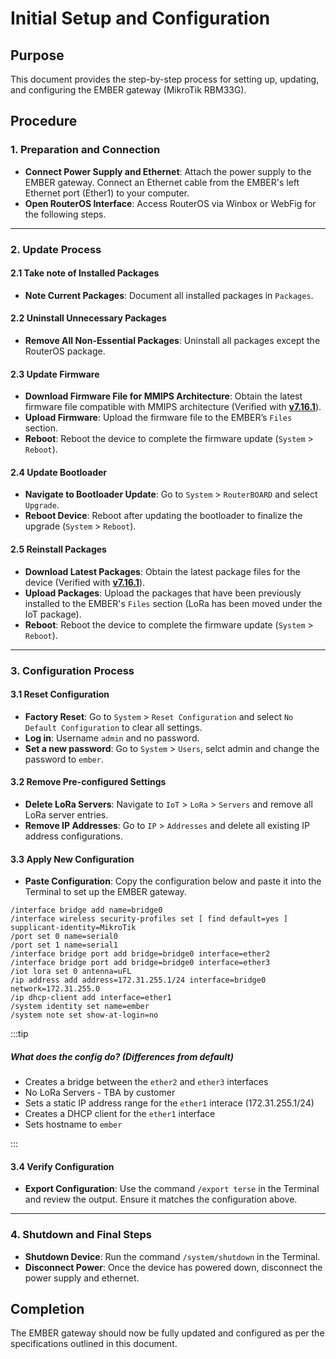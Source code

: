 # Initial Setup and Configuration


## Purpose

This document provides the step-by-step process for setting up, updating, and configuring the EMBER gateway (MikroTik RBM33G).

## Procedure


### 1. Preparation and Connection

   - **Connect Power Supply and Ethernet**: Attach the power supply to the EMBER gateway. Connect an Ethernet cable from the EMBER's left Ethernet port (Ether1) to your computer.
   - **Open RouterOS Interface**: Access RouterOS via Winbox or WebFig for the following steps.

---

### 2. Update Process


#### 2.1 Take note of Installed Packages

   - **Note Current Packages**: Document all installed packages in `Packages`.

#### 2.2 Uninstall Unnecessary Packages

   - **Remove All Non-Essential Packages**: Uninstall all packages except the RouterOS package.

#### 2.3 Update Firmware

   - **Download Firmware File for MMIPS Architecture**: Obtain the latest firmware file compatible with MMIPS architecture (Verified with [**v7.16.1**](pathname:///download/routeros-7.16.1-mmips.npk)).
   - **Upload Firmware**: Upload the firmware file to the EMBER’s `Files` section.
   - **Reboot**: Reboot the device to complete the firmware update (`System` > `Reboot`).

#### 2.4 Update Bootloader

   - **Navigate to Bootloader Update**: Go to `System` > `RouterBOARD` and select `Upgrade`.
   - **Reboot Device**: Reboot after updating the bootloader to finalize the upgrade (`System` > `Reboot`).

#### 2.5 Reinstall Packages

   - **Download Latest Packages**: Obtain the latest package files for the device (Verified with [**v7.16.1**](pathname:///download/all_packages-mmips-7.16.1.zip)).
   - **Upload Packages**: Upload the packages that have been previously installed to the EMBER's `Files` section (LoRa has been moved under the IoT package).
   - **Reboot**: Reboot the device to complete the firmware update (`System` > `Reboot`).

---

### 3. Configuration Process


#### 3.1 Reset Configuration

   - **Factory Reset**: Go to `System` > `Reset Configuration` and select `No Default Configuration` to clear all settings.
   - **Log in**: Username `admin` and no password.
   - **Set a new password**: Go to `System` > `Users`, selct admin and change the password to `ember`.

#### 3.2 Remove Pre-configured Settings

   - **Delete LoRa Servers**: Navigate to `IoT` > `LoRa` > `Servers` and remove all LoRa server entries.
   - **Remove IP Addresses**: Go to `IP` > `Addresses` and delete all existing IP address configurations.

#### 3.3 Apply New Configuration

   - **Paste Configuration**: Copy the configuration below and paste it into the Terminal to set up the EMBER gateway.

  ```
  /interface bridge add name=bridge0
  /interface wireless security-profiles set [ find default=yes ] supplicant-identity=MikroTik
  /port set 0 name=serial0
  /port set 1 name=serial1
  /interface bridge port add bridge=bridge0 interface=ether2
  /interface bridge port add bridge=bridge0 interface=ether3
  /iot lora set 0 antenna=uFL
  /ip address add address=172.31.255.1/24 interface=bridge0 network=172.31.255.0
  /ip dhcp-client add interface=ether1
  /system identity set name=ember
  /system note set show-at-login=no
   ```

:::tip

##### What does the config do? (Differences from default)

 - Creates a bridge between the `ether2` and `ether3` interfaces
 - No LoRa Servers - TBA by customer
 - Sets a static IP address range for the `ether1` interace (172.31.255.1/24)
 - Creates a DHCP client for the `ether1` interface
 - Sets hostname to `ember`

:::

#### 3.4 Verify Configuration

   - **Export Configuration**: Use the command `/export terse` in the Terminal and review the output. Ensure it matches the configuration above.

---

### 4. Shutdown and Final Steps

   - **Shutdown Device**: Run the command `/system/shutdown` in the Terminal.
   - **Disconnect Power**: Once the device has powered down, disconnect the power supply and ethernet.

## Completion

The EMBER gateway should now be fully updated and configured as per the specifications outlined in this document.

